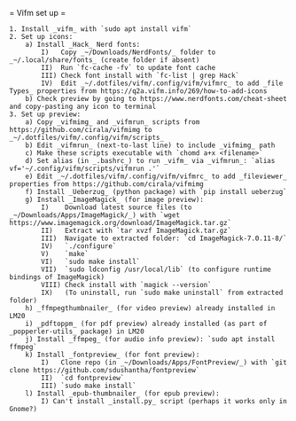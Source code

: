 = Vifm set up =

    1. Install _vifm_ with `sudo apt install vifm`
    2. Set up icons:
        a) Install _Hack_ Nerd fonts:
            I)   Copy _~/Downloads/NerdFonts/_ folder to _~/.local/share/fonts_ (create folder if absent)
            II)  Run `fc-cache -fv` to update font cache
            III) Check font install with `fc-list | grep Hack`
            IV)  Edit _~/.dotfiles/vifm/.config/vifm/vifmrc_ to add _file Types_ properties from https://q2a.vifm.info/269/how-to-add-icons
        b) Check preview by going to https://www.nerdfonts.com/cheat-sheet and copy-pasting any icon to terminal
    3. Set up preview:
        a) Copy _vifmimg_ and _vifmrun_ scripts from https://github.com/cirala/vifmimg to _~/.dotfiles/vifm/.config/vifm/scripts_
        b) Edit _vifmrun_ (next-to-last line) to include _vifmimg_ path
        c) Make these scripts executable with `chomd a+x <filename>`
        d) Set alias (in _.bashrc_) to run _vifm_ via _vifmrun_: `alias vf='~/.config/vifm/scripts/vifmrun .'`
        e) Edit _~/.dotfiles/vifm/.config/vifm/vifmrc_ to add _fileviewer_ properties from https://github.com/cirala/vifmimg
        f) Install _Ueberzug_ (python package) with `pip install ueberzug`
        g) Install _ImageMagick_ (for image preview):
            I)    Download latest source files (to _~/Downloads/Apps/ImageMagick/_) with `wget https://www.imagemagick.org/download/ImageMagick.tar.gz`
            II)   Extract with `tar xvzf ImageMagick.tar.gz`
            III)  Navigate to extracted folder: `cd ImageMagick-7.0.11-8/`
            IV)   `./configure`
            V)    `make`
            VI)   `sudo make install`
            VII)  `sudo ldconfig /usr/local/lib` (to configure runtime bindings of ImageMagick)
            VIII) Check install with `magick --version`
            IX)   (To uninstall, run `sudo make uninstall` from extracted folder)
        h) _ffmpegthumbnailer_ (for video preview) already installed in LM20
        i) _pdftoppm_ (for pdf preview) already installed (as part of _popperler-utils_ package) in LM20
        j) Install _ffmpeg_ (for audio info preview): `sudo apt install ffmpeg`
        k) Install _fontpreview_ (for font preview):
            I)   Clone repo (in _~/Downloads/Apps/FontPreview/_) with `git clone https://github.com/sdushantha/fontpreview`
            II)  `cd fontpreview`
            III) `sudo make install`
        l) Install _epub-thumbnailer_ (for epub preview):
            I) Can't install _install.py_ script (perhaps it works only in Gnome?)
